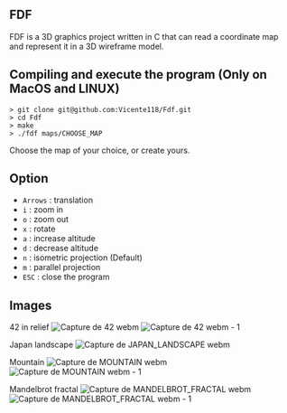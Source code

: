 ##                                                    FDF

FDF is a 3D graphics project written in C that can read a coordinate map and represent it in a 3D wireframe model.

## Compiling and execute the program (Only on MacOS and LINUX)
```
> git clone git@github.com:Vicente118/Fdf.git
> cd Fdf
> make
> ./fdf maps/CHOOSE_MAP
```
Choose the map of your choice, or create yours.

## Option

- `Arrows` : translation
- `i`      : zoom in
- `o`      : zoom out
- `x`      : rotate
- `a`      : increase altitude
- `d`      : decrease altitude
- `n`      : isometric projection (Default)
- `m`      : parallel projection
- `ESC`    : close the program

## Images
42 in relief
![Capture de 42 webm](https://github.com/Vicente118/Fdf/assets/150040812/eea13cb6-519d-41fb-9f0b-9c6c5939338d)
![Capture de 42 webm - 1](https://github.com/Vicente118/Fdf/assets/150040812/21bec9cd-6024-454f-bc64-8daaf240e60e)

Japan landscape
![Capture de JAPAN_LANDSCAPE webm](https://github.com/Vicente118/Fdf/assets/150040812/4b4cda59-eff6-4998-a09b-76c3f8c79698)

Mountain
![Capture de MOUNTAIN webm](https://github.com/Vicente118/Fdf/assets/150040812/ae1e6049-bdff-41d8-a6a6-fe33ca4c961e)
![Capture de MOUNTAIN webm - 1](https://github.com/Vicente118/Fdf/assets/150040812/72c70c14-de9f-4807-b7c0-057bb15520cf)

Mandelbrot fractal
![Capture de MANDELBROT_FRACTAL webm](https://github.com/Vicente118/Fdf/assets/150040812/e62d98ce-e76c-4ba6-8336-77eaf26bef7e)
![Capture de MANDELBROT_FRACTAL webm - 1](https://github.com/Vicente118/Fdf/assets/150040812/69cb7a6f-6947-43e3-b244-878109aaa963)




